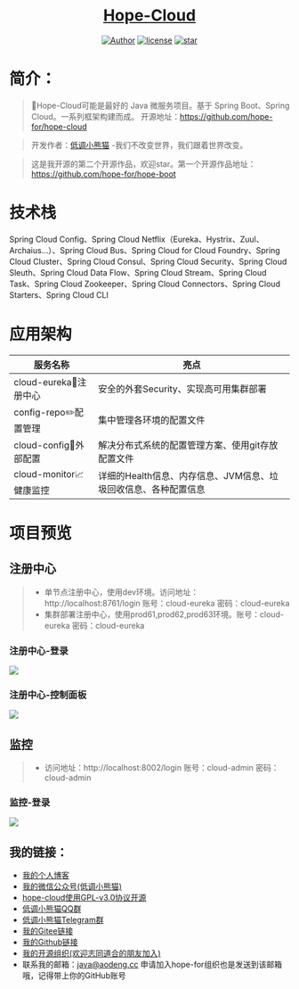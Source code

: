 <h1 align="center"><a href="https://github.com/hope-for" target="_blank">Hope-Cloud</a></h1>

<p align="center">
<a href="https://aodeng.cc"><img alt="Author" src="https://img.shields.io/badge/author-%E4%BD%8E%E8%B0%83%E5%B0%8F%E7%86%8A%E7%8C%AB-blue.svg"/></a>
<a href="https://github.com/hope-for/hope-cloud/blob/master/LICENSE"><img alt="license" src="https://img.shields.io/github/license/java-aodeng/hope.svg?style=flat-square"/></a>
<a href="https://github.com/hope-for/hope-cloud"><img alt="star" src="https://img.shields.io/github/stars/hope-for/hope-cloud.svg?label=Stars&style=social"/></a>
</p>

# 简介：

> :whale:Hope-Cloud可能是最好的 Java 微服务项目。基于 Spring Boot、Spring Cloud。一系列框架构建而成。 开源地址：https://github.com/hope-for/hope-cloud

> 开发作者：[低调小熊猫](https://aodeng.cc) -我们不改变世界，我们跟着世界改变。

> 这是我开源的第二个开源作品，欢迎star。第一个开源作品地址：https://github.com/hope-for/hope-boot

# 技术栈

Spring Cloud Config、Spring Cloud Netflix（Eureka、Hystrix、Zuul、Archaius…）、Spring Cloud Bus、Spring Cloud for Cloud Foundry、Spring Cloud Cluster、Spring Cloud Consul、Spring Cloud Security、Spring Cloud Sleuth、Spring Cloud Data Flow、Spring Cloud Stream、Spring Cloud Task、Spring Cloud Zookeeper、Spring Cloud Connectors、Spring Cloud Starters、Spring Cloud CLI

# 应用架构

| 服务名称     | 亮点                      |    
| ---------- | ----------------------- |
| cloud-eureka:wrench:注册中心 | 安全的外套Security、实现高可用集群部署 |
| config-repo:pencil2:配置管理 | 集中管理各环境的配置文件 | 
| cloud-config:page_facing_up:外部配置 | 解决分布式系统的配置管理方案、使用git存放配置文件 |
| cloud-monitor:chart_with_upwards_trend:健康监控 | 详细的Health信息、内存信息、JVM信息、垃圾回收信息、各种配置信息 |      

# 项目预览

## 注册中心
>* 单节点注册中心，使用dev环境。访问地址：http://localhost:8761/login 账号：cloud-eureka 密码：cloud-eureka
>* 集群部署注册中心，使用prod61,prod62,prod63环境。账号：cloud-eureka 密码：cloud-eureka

### 注册中心-登录
![](https://i.loli.net/2019/04/19/5cb953045c78e.png)

### 注册中心-控制面板
![](https://i.loli.net/2019/04/19/5cb95305c80ac.png)

## 监控
>* 访问地址：http://localhost:8002/login 账号：cloud-admin 密码：cloud-admin

### 监控-登录
![](https://i.loli.net/2019/05/19/5ce0de4b3fe5740724.png)

## 我的链接：

- [我的个人博客](https://aodeng.cc)
- [我的微信公众号(低调小熊猫)](https://mp.weixin.qq.com/s/l5t8WSCG_-shiD4BPpLYiw) 
- [hope-cloud使用GPL-v3.0协议开源](https://github.com/hope-for/hope-cloud/blob/master/LICENSE)
- [低调小熊猫QQ群](https://jq.qq.com/?_wv=1027&k=5y4H7Nz) 
- [低调小熊猫Telegram群](https://t.me/joinchat/LSsyBxVKLGEkF5MtIhg6TQ)
- [我的Gitee链接](https://gitee.com/java-aodeng)
- [我的Github链接](https://github.com/java-aodeng)
- [我的开源组织(欢迎志同道合的朋友加入)](https://github.com/hope-for)
- 联系我的邮箱：java@aodeng.cc 申请加入hope-for组织也是发送到该邮箱哦，记得带上你的GitHub账号




